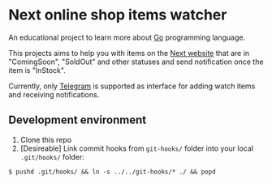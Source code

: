 Next online shop items watcher
==============================

An educational project to learn more about [Go](https://golang.org/) programming language.

This projects aims to help you with items on the [Next website](https://www.next.co.uk) that are in "ComingSoon", "SoldOut" and other statuses and send notification once the item is "InStock".

Currently, only [Telegram](https://telegram.org/) is supported as interface for adding watch items and receiving notifications.


## Development environment
1. Clone this repo
1. [Desireable] Link commit hooks from `git-hooks/` folder into your local `.git/hooks/` folder:

```shell
$ pushd .git/hooks/ && ln -s ../../git-hooks/* ./ && popd
```
